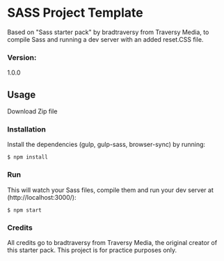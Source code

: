 # SASS Project Template

Based on "Sass starter pack" by bradtraversy from Traversy Media, to compile Sass and running a dev server with an added reset.CSS file.


### Version:

1.0.0

## Usage

Download Zip file

### Installation

Install the dependencies (gulp, gulp-sass, browser-sync) by running:

```
$ npm install
```
### Run
This will watch your Sass files, compile them and run your dev server at (http://localhost:3000/):

```
$ npm start
```

### Credits

All credits go to bradtraversy from Traversy Media, the original creator of this starter pack. This project is for practice purposes only.